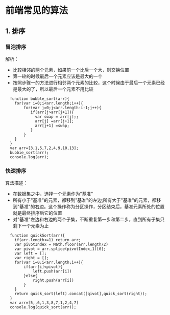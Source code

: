 # 前端常见的算法

## 1. 排序

### 冒泡排序

解析：
- 比较相邻的两个元素，如果前一个比后一个大，则交换位置
- 第一轮的时候最后一个元素应该是最大的一个
- 按照步骤一的方法进行相邻两个元素的比较，这个时候由于最后一个元素已经是最大的了，所以最后一个元素不用比较

```
  function bubble_sort(arr){
    for(var i=0;i<arr.length;i++){
        for(var j=0;j<arr.length-i-1;j++){
           if(arr[j>arr[j+1]){
             var swap = arr[j];;
             arr[j] =arr[j+1];
             arr[j+1] =swap;
           }
        }
    }
  }
  var arr=[3,1,5,7,2,4,9,10,13];
  bubbie_sort(arr);
  console.log(arr);
```

### 快速排序

算法描述：
- 在数据集之中，选择一个元素作为"基准"
- 所有小于"基准"的元素，都移到"基准"的左边;所有大于"基准"的元素，都移到"基准"的右边。这个操作称为分区操作，分区结束后，基准元素所处的位置就是最终排序后它的位置
- 对"基准"左边和右边的两个子集，不断重复第一步和第二步，直到所有子集只剩下一个元素为止

```
  function quickSort(arr){
    if(arr.length<=1) return arr;
    var pivotIndex = Math.floor(arr.length/2)
    var pivot = arr.splice(pivotIndex,1)[0];
    var left = [];
    var right = [];
    for(var i=0;i<arr.length;i++){
        if(arr[i]<pivot){
            left.push(arr[i])
        }else{
            right.push(arr[i])
        }
    }
    return quick_sort(left).concat([qivot],quick_sort(right));
  }
  var arr=[5,,6,1,3,8,7,1,2,4,7]
  console.log(quick_sort(arr));
```

